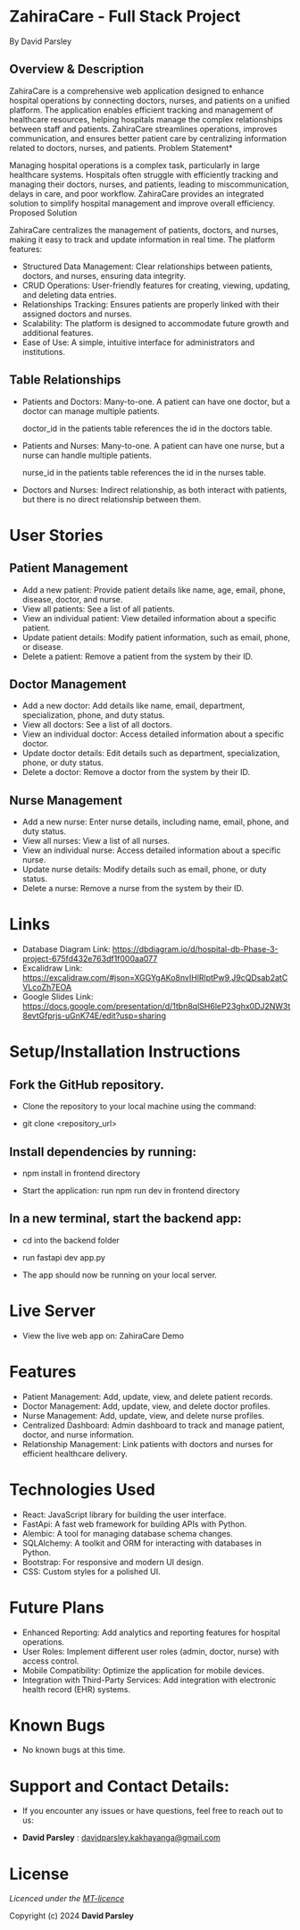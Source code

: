 # ZahiraCare - Full Stack Project
By David Parsley

## Overview & Description
ZahiraCare is a comprehensive web application designed to enhance hospital operations by connecting doctors, nurses, and patients on a unified platform. The application enables efficient tracking and management of healthcare resources, helping hospitals manage the complex relationships between staff and patients. ZahiraCare streamlines operations, improves communication, and ensures better patient care by centralizing information related to doctors, nurses, and patients.
Problem Statement*

Managing hospital operations is a complex task, particularly in large healthcare systems. Hospitals often struggle with efficiently tracking and managing their doctors, nurses, and patients, leading to miscommunication, delays in care, and poor workflow. ZahiraCare provides an integrated solution to simplify hospital management and improve overall efficiency.
Proposed Solution

ZahiraCare centralizes the management of patients, doctors, and nurses, making it easy to track and update information in real time. The platform features:

* Structured Data Management: Clear relationships between patients, doctors, and nurses, ensuring data    integrity.
* CRUD Operations: User-friendly features for creating, viewing, updating, and deleting data entries.
* Relationships Tracking: Ensures patients are properly linked with their assigned doctors and nurses.
* Scalability: The platform is designed to accommodate future growth and additional features.
* Ease of Use: A simple, intuitive interface for administrators and institutions.

## Table Relationships

* Patients and Doctors: Many-to-one. A patient can have one doctor, but a doctor can manage multiple patients.
  
  doctor_id in the patients table references the id in the doctors table.

* Patients and Nurses: Many-to-one. A patient can have one nurse, but a nurse can handle multiple patients.
  
  nurse_id in the patients table references the id in the nurses table.

* Doctors and Nurses: Indirect relationship, as both interact with patients, but there is no direct relationship between them.

# User Stories
## Patient Management

* Add a new patient: Provide patient details like name, age, email, phone, disease, doctor, and nurse.
* View all patients: See a list of all patients.
* View an individual patient: View detailed information about a specific patient.
* Update patient details: Modify patient information, such as email, phone, or disease.
* Delete a patient: Remove a patient from the system by their ID.

## Doctor Management

* Add a new doctor: Add details like name, email, department, specialization, phone, and duty status.
* View all doctors: See a list of all doctors.
* View an individual doctor: Access detailed information about a specific doctor.
* Update doctor details: Edit details such as department, specialization, phone, or duty status.
* Delete a doctor: Remove a doctor from the system by their ID.

## Nurse Management

* Add a new nurse: Enter nurse details, including name, email, phone, and duty status.
* View all nurses: View a list of all nurses.
* View an individual nurse: Access detailed information about a specific nurse.
* Update nurse details: Modify details such as email, phone, or duty status.
* Delete a nurse: Remove a nurse from the system by their ID.

# Links
* Database Diagram Link: https://dbdiagram.io/d/hospital-db-Phase-3-project-675fd432e763df1f000aa077
* Excalidraw Link: https://excalidraw.com/#json=XGGYgAKo8nvIHlRlptPw9,J9cQDsab2atCVLcoZh7EOA
* Google Slides Link: https://docs.google.com/presentation/d/1tbn8qlSH6leP23ghx0DJ2NW3t8evtGfprjs-uGnK74E/edit?usp=sharing

# Setup/Installation Instructions

## Fork the GitHub repository.

* Clone the repository to your local machine using the command:

* git clone <repository_url>

## Install dependencies by running:

* npm install in frontend directory

* Start the application: run npm run dev in frontend directory

## In a new terminal, start the backend app:

* cd into the backend folder 

* run fastapi dev app.py 

* The app should now be running on your local server.

# Live Server
* View the live web app on: ZahiraCare Demo

# Features

* Patient Management: Add, update, view, and delete patient records.
* Doctor Management: Add, update, view, and delete doctor profiles.
* Nurse Management: Add, update, view, and delete nurse profiles.
* Centralized Dashboard: Admin dashboard to track and manage patient, doctor, and nurse information.
* Relationship Management: Link patients with doctors and nurses for efficient healthcare delivery.

# Technologies Used

* React: JavaScript library for building the user interface.
* FastApi: A fast web framework for building APIs with Python.
* Alembic: A tool for managing database schema changes.
* SQLAlchemy: A toolkit and ORM for interacting with databases in Python.
* Bootstrap: For responsive and modern UI design.
* CSS: Custom styles for a polished UI.

# Future Plans

* Enhanced Reporting: Add analytics and reporting features for hospital operations.
* User Roles: Implement different user roles (admin, doctor, nurse) with access control.
* Mobile Compatibility: Optimize the application for mobile devices.
* Integration with Third-Party Services: Add integration with electronic health record (EHR) systems.

# Known Bugs

* No known bugs at this time.

# Support and Contact Details:
* If you encounter any issues or have questions, feel free to reach out to us:

* **David Parsley** : davidparsley.kakhayanga@gmail.com

# License
*Licenced under the [MT-licence](https://opensource.org/license/mit)*

Copyright (c) 2024 **David Parsley**